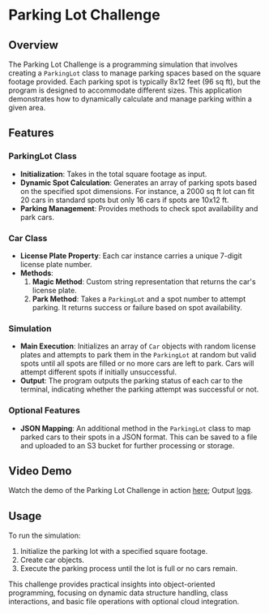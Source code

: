 # Parking Lot Challenge

## Overview
The Parking Lot Challenge is a programming simulation that involves creating a `ParkingLot` class to manage parking spaces based on the square footage provided. Each parking spot is typically 8x12 feet (96 sq ft), but the program is designed to accommodate different sizes. This application demonstrates how to dynamically calculate and manage parking within a given area.

## Features

### ParkingLot Class
- **Initialization**: Takes in the total square footage as input.
- **Dynamic Spot Calculation**: Generates an array of parking spots based on the specified spot dimensions. For instance, a 2000 sq ft lot can fit 20 cars in standard spots but only 16 cars if spots are 10x12 ft.
- **Parking Management**: Provides methods to check spot availability and park cars.

### Car Class
- **License Plate Property**: Each car instance carries a unique 7-digit license plate number.
- **Methods**:
  1. **Magic Method**: Custom string representation that returns the car's license plate.
  2. **Park Method**: Takes a `ParkingLot` and a spot number to attempt parking. It returns success or failure based on spot availability.

### Simulation
- **Main Execution**: Initializes an array of `Car` objects with random license plates and attempts to park them in the `ParkingLot` at random but valid spots until all spots are filled or no more cars are left to park. Cars will attempt different spots if initially unsuccessful.
- **Output**: The program outputs the parking status of each car to the terminal, indicating whether the parking attempt was successful or not.

### Optional Features
- **JSON Mapping**: An additional method in the `ParkingLot` class to map parked cars to their spots in a JSON format. This can be saved to a file and uploaded to an S3 bucket for further processing or storage.

## Video Demo
Watch the demo of the Parking Lot Challenge in action [here](demo.webm); Output [logs](output).

## Usage
To run the simulation:
1. Initialize the parking lot with a specified square footage.
2. Create car objects.
3. Execute the parking process until the lot is full or no cars remain.

This challenge provides practical insights into object-oriented programming, focusing on dynamic data structure handling, class interactions, and basic file operations with optional cloud integration.